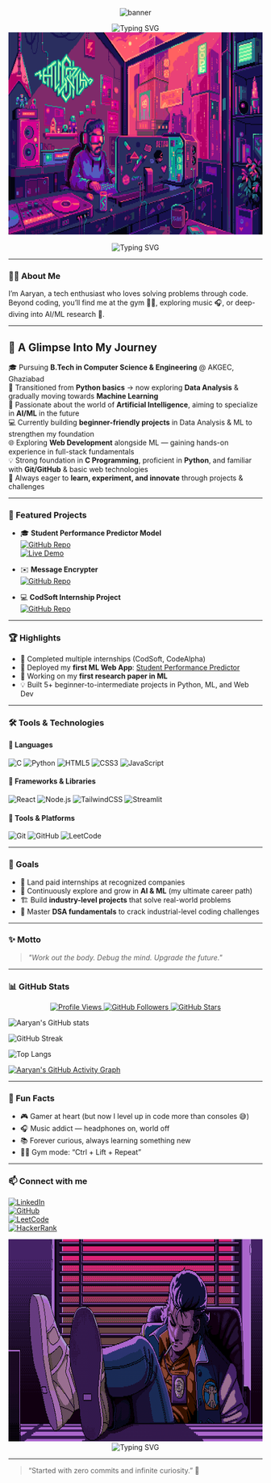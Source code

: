 <p align="center">
  <img src="https://capsule-render.vercel.app/api?type=shark&color=gradient&height=100&section=header&fontSize=40&animation=twinkling&fontColor=000000" alt="banner" />
</p>

<div align="center">

  <img src="https://readme-typing-svg.herokuapp.com?font=Fira+Code&size=28&pause=1000&center=true&vCenter=true&width=700&lines=💬+Hey+There+.+.+.+!;+🗣️+I+am+👤+Aaryan+Kumar+👤;🔊...+Welcome+to+my+profile!+📝" alt="Typing SVG" />

  <br/>
  <img src="4.gif" alt="Cartoon robot coding" width="1500" height="400"/>

</div>

<p align="center">
  <img src="https://readme-typing-svg.herokuapp.com?font=Fira+Code&weight=600&size=28&pause=1000&color=36BCF7&center=true&vCenter=true&width=650&lines=🌐+Tech+Explorer;🚀+Aspiring+SDE;🤖+AI%2FML+Enthusiast&multi=true" alt="Typing SVG" />
</p>

---

### 👨‍💻 About Me
I’m Aaryan, a tech enthusiast who loves solving problems through code.  
Beyond coding, you’ll find me at the gym 🏋️‍♂️, exploring music 🎧, or deep-diving into AI/ML research 🤖.

---

## 🌟 A Glimpse Into My Journey

🎓 Pursuing **B.Tech in Computer Science & Engineering** @ AKGEC, Ghaziabad  
🌱 Transitioned from **Python basics** → now exploring **Data Analysis** & gradually moving towards **Machine Learning**  
🧠 Passionate about the world of **Artificial Intelligence**, aiming to specialize in **AI/ML** in the future  
💻 Currently building **beginner-friendly projects** in Data Analysis & ML to strengthen my foundation  
🌐 Exploring **Web Development** alongside ML — gaining hands-on experience in full-stack fundamentals  
💡 Strong foundation in **C Programming**, proficient in **Python**, and familiar with **Git/GitHub** & basic web technologies  
🚀 Always eager to **learn, experiment, and innovate** through projects & challenges

---

### 🌟 Featured Projects

- 🎓 **Student Performance Predictor Model**  
  [![GitHub Repo](https://img.shields.io/badge/Repo-Student--Performance--Predictor--Model-blue?style=for-the-badge&logo=github)](https://github.com/aaryan498/STUDENT-PERFORMANCE-PREDICTOR-MODEL)  
  [![Live Demo](https://img.shields.io/badge/Live-Demo-brightgreen?style=for-the-badge&logo=streamlit&logoColor=white)](https://student-performance-predictor-model-aaryan.streamlit.app/)

- ✉️ **Message Encrypter**  
  [![GitHub Repo](https://img.shields.io/badge/Repo-Message--Encrypter-green?style=for-the-badge&logo=github)](https://github.com/aaryan498/Project-Encoder-Decoder)

- 💻 **CodSoft Internship Project**  
  [![GitHub Repo](https://img.shields.io/badge/Repo-CodSoft--Internship--Project-purple?style=for-the-badge&logo=github)](https://github.com/aaryan498/CODSOFT)

---

### 🏆 Highlights
- 🥇 Completed multiple internships (CodSoft, CodeAlpha)  
- 🚀 Deployed my **first ML Web App**: [Student Performance Predictor](https://your-streamlit-link)  
- 📜 Working on my **first research paper in ML**  
- 💡 Built 5+ beginner-to-intermediate projects in Python, ML, and Web Dev

---

### 🛠️ Tools & Technologies

#### 🔹 Languages
![C](https://img.shields.io/badge/C-00599C?style=for-the-badge&logo=c&logoColor=white)
![Python](https://img.shields.io/badge/Python-3776AB?style=for-the-badge&logo=python&logoColor=white)
![HTML5](https://img.shields.io/badge/HTML5-E34F26?style=for-the-badge&logo=html5&logoColor=white)
![CSS3](https://img.shields.io/badge/CSS3-1572B6?style=for-the-badge&logo=css3&logoColor=white)
![JavaScript](https://img.shields.io/badge/JavaScript-F7DF1E?style=for-the-badge&logo=javascript&logoColor=black)

#### 🔹 Frameworks & Libraries
![React](https://img.shields.io/badge/React-20232A?style=for-the-badge&logo=react&logoColor=61DAFB)
![Node.js](https://img.shields.io/badge/Node.js-339933?style=for-the-badge&logo=nodedotjs&logoColor=white)
![TailwindCSS](https://img.shields.io/badge/TailwindCSS-06B6D4?style=for-the-badge&logo=tailwindcss&logoColor=white)
![Streamlit](https://img.shields.io/badge/Streamlit-FF4B4B?style=for-the-badge&logo=streamlit&logoColor=white)

#### 🔹 Tools & Platforms
![Git](https://img.shields.io/badge/Git-F05032?style=for-the-badge&logo=git&logoColor=white)
![GitHub](https://img.shields.io/badge/GitHub-181717?style=for-the-badge&logo=github&logoColor=white)
![LeetCode](https://img.shields.io/badge/LeetCode-FFA116?style=for-the-badge&logo=leetcode&logoColor=black)

---

### 🎯 Goals  

- 💼 Land paid internships at recognized companies  
- 🤖 Continuously explore and grow in **AI & ML** (my ultimate career path)  
- 🏗️ Build **industry-level projects** that solve real-world problems  
- 🔑 Master **DSA fundamentals** to crack industrial-level coding challenges

---

### ✨ Motto  
> _"Work out the body. Debug the mind. Upgrade the future."_

---

### 📊 GitHub Stats

<p align="center">
  <a href="https://github.com/aaryan498">
    <img src="https://komarev.com/ghpvc/?username=aaryan498&style=flat-square&color=blue" alt="Profile Views"/>
  </a>
  <a href="https://github.com/aaryan498?tab=followers">
    <img src="https://img.shields.io/github/followers/aaryan498?label=Followers&style=social" alt="GitHub Followers"/>
  </a>
  <a href="https://github.com/aaryan498">
    <img src="https://img.shields.io/github/stars/aaryan498?label=Stars&style=social" alt="GitHub Stars"/>
  </a>
</p>

![Aaryan's GitHub stats](https://github-readme-stats.vercel.app/api?username=aaryan498&show_icons=true&theme=radical)

![GitHub Streak](https://streak-stats.demolab.com?user=aaryan498&theme=radical)

![Top Langs](https://github-readme-stats.vercel.app/api/top-langs/?username=aaryan498&layout=compact&theme=radical)

[![Aaryan's GitHub Activity Graph](https://github-readme-activity-graph.vercel.app/graph?username=aaryan498&theme=radical)](https://github.com/aaryan498)

---

### 🎯 Fun Facts
- 🎮 Gamer at heart (but now I level up in code more than consoles 😅)  
- 🎧 Music addict — headphones on, world off  
- 📚 Forever curious, always learning something new  
- 🏋️‍♂️ Gym mode: “Ctrl + Lift + Repeat”

---

### 📫 Connect with me

[![LinkedIn](https://img.shields.io/badge/LinkedIn-Connect-blue?style=for-the-badge&logo=linkedin)](https://www.linkedin.com/in/aaryan-kumar-ai-498-coder)  
[![GitHub](https://img.shields.io/badge/GitHub-Profile-black?style=for-the-badge&logo=github)](https://github.com/aaryan498)  
[![LeetCode](https://img.shields.io/badge/LeetCode-Profile-orange?style=for-the-badge&logo=leetcode)](https://leetcode.com/u/aaryan_498/)  
[![HackerRank](https://img.shields.io/badge/HackerRank-Profile-2EC866?style=for-the-badge&logo=hackerrank&logoColor=white)](https://www.hackerrank.com/profile/kumaraaryan498)
<div align="center">
 
  <img src="1.gif" alt="Cartoon robot coding" width="1500" height="400"/>
  <br/>
  <img src="https://readme-typing-svg.herokuapp.com?font=Fira+Code&size=28&pause=1000&center=true&vCenter=true&width=700&lines=🔊+Waiting+for+you+to+connect+.+.+.+!;🤝+Thank+you+!" alt="Typing SVG" />
</div>

---

> “Started with zero commits and infinite curiosity.” 🌱
